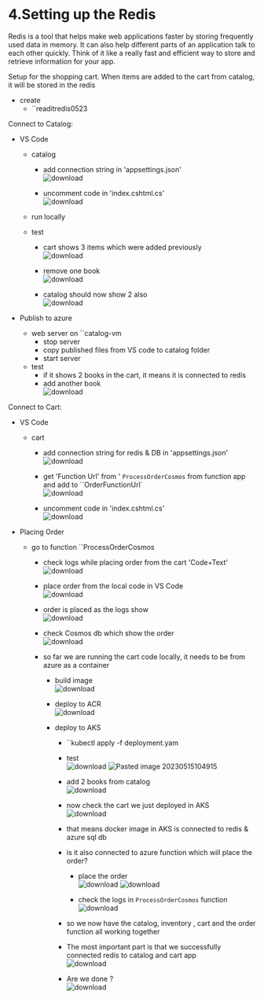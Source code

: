 # 4.Setting up the Redis
Redis is a tool that helps make web applications faster by storing frequently used data in memory. It can also help different parts of an application talk to each other quickly. Think of it like a really fast and efficient way to store and retrieve information for your app.

Setup for the shopping cart. When items are added to the cart from catalog, it will be stored in the redis

- create
	- ``readitredis0523

Connect to Catalog:
- VS Code
	- catalog
		- add connection string in 'appsettings.json'<br>![download](https://github.com/salman-cissp/Deploy.WebApp.to.Azure/assets/134168108/c32fe1ba-d52f-4c31-8171-7b7c9e40dc28)

		- uncomment code in 'index.cshtml.cs'<br>![download](https://github.com/salman-cissp/Deploy.WebApp.to.Azure/assets/134168108/f3b66dfc-4bc3-459a-80cd-59934010461e)

	- run locally
	- test
		- cart shows 3 items which were added previously<br>![download](https://github.com/salman-cissp/Deploy.WebApp.to.Azure/assets/134168108/dd86e812-f0aa-499a-bd40-7b43b26b05af)

		- remove one book<br>![download](https://github.com/salman-cissp/Deploy.WebApp.to.Azure/assets/134168108/718c161f-afe2-402d-a4b9-385780bfec1f)

		- catalog should now show 2 also<br>![download](https://github.com/salman-cissp/Deploy.WebApp.to.Azure/assets/134168108/389942ee-d8b0-4439-b5c2-f8037714f4a6)

		
		
 - Publish to azure
	- web server on ``catalog-vm
		- stop server
		- copy published files from VS code to catalog folder 
		- start server
	- test
		- if it shows 2 books in the cart, it means it is connected to redis
		- add another book<br>![download](https://github.com/salman-cissp/Deploy.WebApp.to.Azure/assets/134168108/e4f441da-e61e-4c3d-a73c-7db558247eef)

Connect to Cart:
- VS Code
	- cart
		- add connection string for redis & DB in 'appsettings.json'<br>![download](https://github.com/salman-cissp/Deploy.WebApp.to.Azure/assets/134168108/5c642d43-d654-42e0-881e-0247e8ae6d52)

		- get 'Function Url' from ' ``ProcessOrderCosmos`` from function app and add to ``OrderFunctionUrl`<br>![download](https://github.com/salman-cissp/Deploy.WebApp.to.Azure/assets/134168108/98bc1fb8-17fc-4427-a453-7ecc537503f2)

		- uncomment code in 'index.cshtml.cs'<br>
	 ![download](https://github.com/salman-cissp/Deploy.WebApp.to.Azure/assets/134168108/8b5988b2-f054-4a54-83a1-2c98538f7f98)

 - Placing Order
	 - go to function ``ProcessOrderCosmos
		 - check logs while placing order from the cart 'Code+Text'<br>![download](https://github.com/salman-cissp/Deploy.WebApp.to.Azure/assets/134168108/85532040-5bc3-4e27-850b-4d848295846f)

		 - place order from the local code in VS Code<br>![download](https://github.com/salman-cissp/Deploy.WebApp.to.Azure/assets/134168108/4e25a94b-a846-4d2d-830c-ed30a29e161d)


		 - order is placed as the logs show<br>![download](https://github.com/salman-cissp/Deploy.WebApp.to.Azure/assets/134168108/b0cfd910-461a-497a-ac0d-c5658ba833f9)
		 - check Cosmos db which show the order<br>![download](https://github.com/salman-cissp/Deploy.WebApp.to.Azure/assets/134168108/ef636a3f-a190-480b-a003-92a1dbfc2a97)

		 - so far we are running the cart code locally, it needs to be from azure as a container
			 - build image<br>![download](https://github.com/salman-cissp/Deploy.WebApp.to.Azure/assets/134168108/bff137f6-c4a4-4b5b-a740-b0f82809d4a8)

			 - deploy to ACR<br>![download](https://github.com/salman-cissp/Deploy.WebApp.to.Azure/assets/134168108/161283a8-cf4e-4b55-b11d-636a2f670ee9)

			 - deploy to AKS
				 - ``kubectl apply -f deployment.yam
				 - test<br>![download](https://github.com/salman-cissp/Deploy.WebApp.to.Azure/assets/134168108/39cd9528-57f1-4eef-ad11-2d47c8cdd915)
![Pasted image 20230515104915](https://github.com/salman-cissp/Deploy.WebApp.to.Azure/assets/134168108/bc75c79c-d79e-4a2f-a0c4-e795d6018e66)

				 
				 - add 2 books from catalog<br>![download](https://github.com/salman-cissp/Deploy.WebApp.to.Azure/assets/134168108/de2532eb-95c9-472f-99dd-ccea7f824d41)

				 - now check the cart we just deployed in AKS<br>![download](https://github.com/salman-cissp/Deploy.WebApp.to.Azure/assets/134168108/cddff928-28a4-428f-8200-125d6a72adb8)

				 	 
				 - that means docker image in AKS is connected to redis & azure sql db
				 - is it also connected to azure function which will place the order?
					 - place the order<br>![download](https://github.com/salman-cissp/Deploy.WebApp.to.Azure/assets/134168108/cf172ba9-03ae-4528-8c25-63924a21d12e)
![download](https://github.com/salman-cissp/Deploy.WebApp.to.Azure/assets/134168108/bb6b85e5-8ac6-41be-9d44-45a9e5dbcba2)

					 
					 
					 - check the logs in ``ProcessOrderCosmos`` function<br>![download](https://github.com/salman-cissp/Deploy.WebApp.to.Azure/assets/134168108/5b8d4293-c3ca-4d0c-8668-268574daa06e)

				- so we now have the catalog, inventory , cart and the order function all working together
				- The most important part is that we successfully connected redis to catalog and cart app<br>![download](https://github.com/salman-cissp/Deploy.WebApp.to.Azure/assets/134168108/cce54716-1752-477d-9d46-d73e61357632)

				- Are we done ?<br>![download](https://github.com/salman-cissp/Deploy.WebApp.to.Azure/assets/134168108/592291f5-fe56-4bd7-beb2-222f918a3a42)

				  
				 
		 
 
